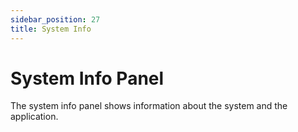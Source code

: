 ```yaml
---
sidebar_position: 27
title: System Info
---
```


# System Info Panel

The system info panel shows information about the system and the application.
